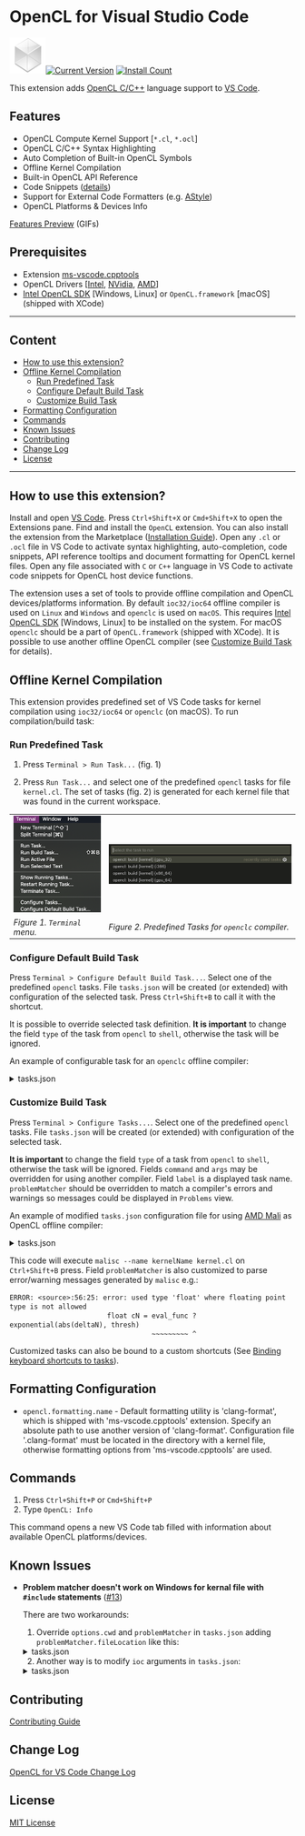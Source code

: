 # OpenCL for Visual Studio Code

![](https://raw.githubusercontent.com/Galarius/vscode-opencl/master/images/kernel.png)[![Current Version](https://vsmarketplacebadge.apphb.com/version-short/galarius.vscode-opencl.svg)](https://marketplace.visualstudio.com/items?itemName=galarius.vscode-opencl)
[![Install Count](https://vsmarketplacebadge.apphb.com/installs/galarius.vscode-opencl.svg)](https://marketplace.visualstudio.com/items?itemName=galarius.vscode-opencl)

This extension adds [OpenCL C/C++](https://en.wikipedia.org/wiki/OpenCL) language support to [VS Code](https://code.visualstudio.com).

## Features

* OpenCL Compute Kernel Support [`*.cl`, `*.ocl`]
* OpenCL C/C++ Syntax Highlighting
* Auto Completion of Built-in OpenCL Symbols
* Offline Kernel Compilation
* Built-in OpenCL API Reference
* Code Snippets ([details](https://raw.githubusercontent.com/Galarius/vscode-opencl/master/snippets/code.snippets.progress.md))
* Support for External Code Formatters (e.g. [AStyle](http://astyle.sourceforge.net))
* OpenCL Platforms & Devices Info

[Features Preview](https://github.com/Galarius/vscode-opencl/blob/master/PREVIEW.md) (GIFs)


## Prerequisites

* Extension [ms-vscode.cpptools](https://marketplace.visualstudio.com/items?itemName=ms-vscode.cpptools)
* OpenCL Drivers [[Intel](https://software.intel.com/en-us/articles/opencl-drivers), [NVidia](http://www.nvidia.com/Download/index.aspx), [AMD](http://support.amd.com/en-us/download)]
* [Intel OpenCL SDK](https://software.intel.com/en-us/articles/opencl-drivers) [Windows, Linux]
or `OpenCL.framework` [macOS] (shipped with XCode)

---

## Content

- [How to use this extension?](#how-to-use-this-extension)
- [Offline Kernel Compilation](#offline-kernel-compilation)
    - [Run Predefined Task](#run-predefined-task)
    - [Configure Default Build Task](#configure-default-build-task)
    - [Customize Build Task](#customize-build-task)
- [Formatting Configuration](#formatting-configuration)
- [Commands](#commands)
- [Known Issues](#known-issues)
- [Contributing](#contributing)
- [Change Log](#change-log)
- [License](#license)

---

## How to use this extension?

Install and open [VS Code](https://code.visualstudio.com). Press `Ctrl+Shift+X` or `Cmd+Shift+X` to open the Extensions pane. Find and install the `OpenCL` extension. You can also install the extension from the Marketplace ([Installation Guide](https://github.com/Galarius/vscode-opencl/blob/master/INSTALL.md)). Open any `.cl` or `.ocl` file in VS Code to activate syntax highlighting, auto-completion, code snippets, API reference tooltips and document formatting for OpenCL kernel files. Open any file associated with `C` or `C++` language in VS Code to activate code snippets for OpenCL host device functions.

The extension uses a set of tools to provide offline compilation and OpenCL devices/platforms information. By default `ioc32/ioc64` offline compiler is used on `Linux` and `Windows` and `openclc` is used on `macOS`. This requires [Intel OpenCL SDK](https://software.intel.com/en-us/articles/opencl-drivers) [Windows, Linux] to be installed on the system. For macOS `openclc` should be a part of `OpenCL.framework` (shipped with XCode). It is possible to use another offline OpenCL compiler (see [Customize Build Task](#customize-build-task) for details).

## Offline Kernel Compilation

This extension provides predefined set of VS Code tasks for kernel compilation using `ioc32/ioc64` or `openclc` (on macOS). To run compilation/build task:

### Run Predefined Task

1. Press `Terminal > Run Task...` (fig. 1)

2. Press `Run Task...` and select one of the predefined `opencl` tasks for file `kernel.cl`. The set of tasks (fig. 2) is generated for each kernel file that was found in the current workspace.

|   |   |
|---|---|
|![fig 1](https://raw.githubusercontent.com/Galarius/vscode-opencl/master/images/vscode-opencl-clc-1.png)|![fig 2](https://raw.githubusercontent.com/Galarius/vscode-opencl/master/images/vscode-opencl-clc-2.png)|
|*Figure 1. `Terminal` menu.*|*Figure 2. Predefined Tasks for `openclc` compiler.*|

### Configure Default Build Task

Press `Terminal > Configure Default Build Task...`. Select one of the predefined `opencl` tasks. File `tasks.json` will be created (or extended) with configuration of the selected task. Press `Ctrl+Shift+B` to call it with the shortcut.

It is possible to override selected  task definition. **It is important** to change the field `type` of the task from `opencl` to `shell`, otherwise the task will be ignored.

An example of configurable task for an `openclc` offline compiler:

<details>
<summary>tasks.json</summary>

```json
{
    "version": "2.0.0",
    "tasks": [
        {
            "type": "shell", // replace `opencl` with `shell`
            "label": "opencl: custom build [kernel] {gpu_64}",
            "command": "/System/Library/Frameworks/OpenCL.framework/Libraries/openclc",
            "args": [
                "-emit-llvm",
                "-c",
                "-arch",
                "gpu_64",
                "kernel.cl",
                "-o kernel.gpu_64.bc"
            ],
            "problemMatcher": [
                "$opencl.common",
                "$opencl.openclc"
            ],
            "group": {
                "kind": "build",
                "isDefault": true
            }
        }
    ]
}
```

</details>

### Customize Build Task

Press `Terminal > Configure Tasks...`. Select one of the predefined `opencl` tasks. File `tasks.json` will be created (or extended) with configuration of the selected task.

**It is important** to change the field `type` of a task from `opencl` to `shell`, otherwise the task will be ignored. Fields `command` and `args` may be overridden for using another compiler. Field `label` is a displayed task name. `problemMatcher` should be overridden to match a compiler's errors and warnings so messages could be displayed in `Problems` view.

An example of modified `tasks.json` configuration file for using [AMD Mali](https://developer.arm.com/products/software-development-tools/graphics-development-tools/mali-offline-compiler) as OpenCL offline compiler:

<details>
<summary>tasks.json</summary>

```json
{
    "version": "2.0.0",
    "tasks": [
        {
            "type": "shell",
            "label": "opencl: malisc compile",
            "command": "malisc",
            "args": [
                "--name kernelName",
                "kernel.cl"
            ],
            "problemMatcher": [
                {
                    "owner": "opencl",
                    "fileLocation": ["relative", "${workspaceFolder}"],
                    "pattern": {
                        "regexp": "^(ERROR|WARNING): <(.*)>:(\\d+):(\\d+): (error|warning): (.*)$",
                        "file": 2,
                        "line": 3,
                        "column": 4,
                        "severity": 1,
                        "message": 6
                    }
                }
            ],
            "group": {
                "kind": "build",
                "isDefault": true
            }
        }
    ]
}
```

</details>

This code will execute `malisc --name kernelName kernel.cl` on `Ctrl+Shift+B` press. Field `problemMatcher` is also customized to parse error/warning messages generated by `malisc` e.g.:

```
ERROR: <source>:56:25: error: used type 'float' where floating point type is not allowed
                        float cN = eval_func ? exponential(abs(deltaN), thresh)
                                   ~~~~~~~~~ ^
```

Customized tasks can also be bound to a custom shortcuts (See [Binding keyboard shortcuts to tasks](https://code.visualstudio.com/Docs/editor/tasks#_binding-keyboard-shortcuts-to-tasks)).

## Formatting Configuration

* `opencl.formatting.name` - Default formatting utility is 'clang-format', which is shipped with 'ms-vscode.cpptools' extension. Specify an absolute path to use another version of 'clang-format'. Configuration file '.clang-format' must be located in the directory with a kernel file, otherwise formatting options from 'ms-vscode.cpptools' are used.

## Commands

1. Press `Ctrl+Shift+P` or `Cmd+Shift+P`
2. Type `OpenCL: Info`

This command opens a new VS Code tab filled with information about available OpenCL platforms/devices.

## Known Issues

* **Problem matcher doesn't work on Windows for kernal file with `#include` statements** ([#13](https://github.com/Galarius/vscode-opencl/issues/13))

    There are two workarounds:

    1. Override `options.cwd` and `problemMatcher` in `tasks.json` adding `problemMatcher.fileLocation` like this:

    <details>
    <summary>tasks.json</summary>

    ```json
    {
        "type": "shell",
        "label": "opencl: custom build",
        "command": "ioc64",
        "options": {
            "cwd": "${workspaceFolder}/some_path"
        },
        "args": [
            "-cmd=build",
            "-input=\"main.cl\""
        ],
        "problemMatcher": [
            {
                "fileLocation": ["autoDetect", "${workspaceFolder}/some_path"],
                "pattern": {
                    "regexp": "^(.*):(\\d+):(\\d+): ((fatal )?error|warning|Scholar): (.*)$",
                    "file": 1,
                    "line": 2,
                    "column": 3,
                    "severity": 4,
                    "message": 6
                }
            }
        ],
        "group": "build"
    }
    ```

    </details>

    2. Another way is to modify `ioc` arguments in `tasks.json`:

    <details>
    <summary>tasks.json</summary>

    ```json
    {
        "type": "shell",
        "label": "opencl: custom build",
        "command": "ioc64",
        "args": [
            "-cmd=build",
            "-input=\"${workspaceFolder}\\some_path\\main.cl\"",
            "-bo=\"-I ${workspaceFolder}\\some_path\""
        ],
        "problemMatcher": [
            "$opencl.common"
        ],
        "group": "build"
    },
    ```

    </details>

## Contributing

[Contributing Guide](https://github.com/Galarius/vscode-opencl/blob/master/CONTRIBUTING.md)

## Change Log

[OpenCL for VS Code Change Log](https://marketplace.visualstudio.com/items/galarius.vscode-opencl/changelog)

## License

[MIT License](https://raw.githubusercontent.com/Galarius/vscode-opencl/master/LICENSE.txt)